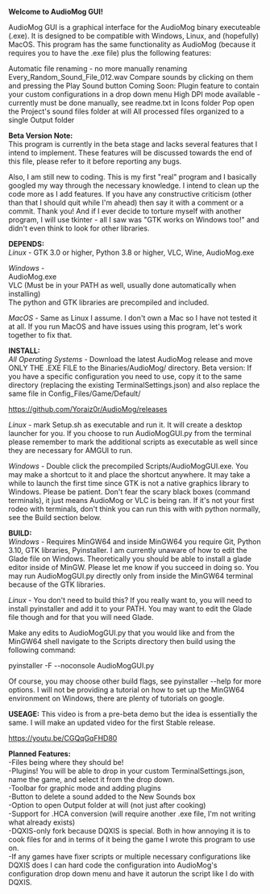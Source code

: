 **Welcome to AudioMog GUI!**

AudioMog GUI is a graphical interface for the AudioMog binary executeable (.exe). It is designed to be compatible with Windows, Linux, and (hopefully) MacOS. This program has the same functionality as AudioMog (because it requires you to have the .exe file) plus the following features:

Automatic file renaming - no more manually renaming Every_Random_Sound_File_012.wav
Compare sounds by clicking on them and pressing the Play Sound button
Coming Soon: Plugin feature to contain your custom configurations in a drop down menu
High DPI mode available - currently must be done manually, see readme.txt in Icons folder
Pop open the Project's sound files folder at will
All processed files organized to a single Output folder

**Beta Version Note:**  
This program is currently in the beta stage and lacks several features that I intend to implement. These features will be discussed towards the end of this file, please refer to it before reporting any bugs.

Also, I am still new to coding. This is my first "real" program and I basically googled my way through the necessary knowledge. I intend to clean up the code more as I add features. If you have any constructive criticism (other than that I should quit while I'm ahead) then say it with a comment or a commit. Thank you! And if I ever decide to torture myself with another program, I will use tkinter - all I saw was "GTK works on Windows too!" and didn't even think to look for other libraries.

**DEPENDS:**  
*Linux* - GTK 3.0 or higher, Python 3.8 or higher, VLC, Wine, AudioMog.exe

*Windows* -  
    AudioMog.exe  
    VLC (Must be in your PATH as well, usually done automatically when installing)  
    The python and GTK libraries are precompiled and included.  

*MacOS* - Same as Linux I assume. I don't own a Mac so I have not tested it at all. If you run MacOS and have issues using this program, let's work together to fix that.

**INSTALL:**  
*All Operating Systems* - Download the latest AudioMog release and move ONLY THE .EXE FILE to the Binaries/AudioMog/ directory. Beta version: If you have a specific configuration you need to use, copy it to the same directory (replacing the existing TerminalSettings.json) and also replace the same file in Config_Files/Game/Default/

https://github.com/Yoraiz0r/AudioMog/releases

*Linux* - mark Setup.sh as executable and run it. It will create a desktop launcher for you. If you choose to run AudioMogGUI.py from the terminal please remember to mark the additional scripts as executable as well since they are necessary for AMGUI to run.

*Windows* - Double click the precompiled Scripts/AudioMogGUI.exe. You may make a shortcut to it and place the shortcut anywhere. It may take a while to launch the first time since GTK is not a native graphics library to Windows. Please be patient. Don't fear the scary black boxes (command terminals), it just means AudioMog or VLC is being ran. If it's not your first rodeo with terminals, don't think you can run this with with python normally, see the Build section below.

**BUILD:**  
*Windows* - Requires MinGW64 and inside MinGW64 you require Git, Python 3.10, GTK libraries, Pyinstaller. I am currently unaware of how to edit the Glade file on Windows. Theoretically you should be able to install a glade editor inside of MinGW. Please let me know if you succeed in doing so. You may run AudioMogGUI.py directly only from inside the MinGW64 terminal because of the GTK libraries.

*Linux* - You don't need to build this? If you really want to, you will need to install pyinstaller and add it to your PATH. You may want to edit the Glade file though and for that you will need Glade.

Make any edits to AudioMogGUI.py that you would like and from the MinGW64 shell navigate to the Scripts directory then build using the following command:

pyinstaller -F --noconsole AudioMogGUI.py

Of course, you may choose other build flags, see pyinstaller --help for more options. I will not be providing a tutorial on how to set up the MinGW64 environment on Windows, there are plenty of tutorials on google.

**USEAGE:** This video is from a pre-beta demo but the idea is essentially the same. I will make an updated video for the first Stable release.

https://youtu.be/CGQqGqFHD80

**Planned Features:**  
-Files being where they should be!  
-Plugins! You will be able to drop in your custom TerminalSettings.json, name the game, and select it from the drop down.  
-Toolbar for graphic mode and adding plugins  
-Button to delete a sound added to the New Sounds box  
-Option to open Output folder at will (not just after cooking)  
-Support for .HCA conversion (will require another .exe file, I'm not writing what already exists)  
-DQXIS-only fork because DQXIS is special. Both in how annoying it is to cook files for and in terms of it being the game I wrote this program to use on.  
-If any games have fixer scripts or multiple necessary configurations like DQXIS does I can hard code the configuration into AudioMog's configuration drop down menu and have it autorun the script like I do with DQXIS.
